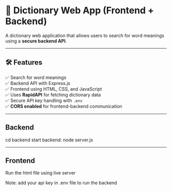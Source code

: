 # 📖 Dictionary Web App (Frontend + Backend)

A dictionary web application that allows users to search for word meanings using a **secure backend API**.

---

## **🛠 Features**
✅ Search for word meanings  
✅ Backend API with Express.js  
✅ Frontend using HTML, CSS, and JavaScript  
✅ Uses **RapidAPI** for fetching dictionary data  
✅ Secure API key handling with `.env`  
✅ **CORS enabled** for frontend-backend communication  

---

## **Backend**
cd backend
start backend: node server.js

---

## **Frontend**
Run the html file using live server 

Note: add your api key in .env file to run the backend
